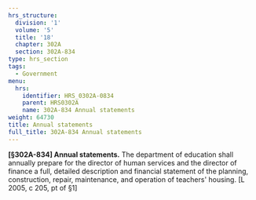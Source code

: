 ```yaml
---
hrs_structure:
  division: '1'
  volume: '5'
  title: '18'
  chapter: 302A
  section: 302A-834
type: hrs_section
tags:
  - Government
menu:
  hrs:
    identifier: HRS_0302A-0834
    parent: HRS0302A
    name: 302A-834 Annual statements
weight: 64730
title: Annual statements
full_title: 302A-834 Annual statements
---
```

**[§302A-834] Annual statements.** The department of education shall annually prepare for the director of human services and the director of finance a full, detailed description and financial statement of the planning, construction, repair, maintenance, and operation of teachers' housing. [L 2005, c 205, pt of §1]
